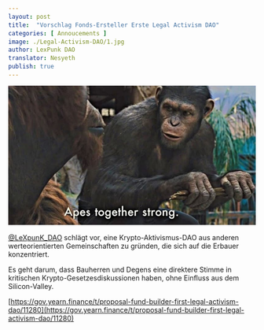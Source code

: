 ```yaml
---
layout: post
title:  "Vorschlag Fonds-Ersteller Erste Legal Activism DAO"
categories: [ Annoucements ]
image: ./Legal-Activism-DAO/1.jpg
author: LexPunk DAO
translator: Nesyeth
publish: true
---
```


![](1.jpg)

[@LeXpunK_DAO](https://twitter.com/LeXpunK_DAO) schlägt vor, eine Krypto-Aktivismus-DAO aus anderen werteorientierten Gemeinschaften zu gründen, die sich auf die Erbauer konzentriert.

Es geht darum, dass Bauherren und Degens eine direktere Stimme in kritischen Krypto-Gesetzesdiskussionen haben, ohne Einfluss aus dem Silicon-Valley.

[https://gov.yearn.finance/t/proposal-fund-builder-first-legal-activism-dao/11280](https://gov.yearn.finance/t/proposal-fund-builder-first-legal-activism-dao/11280)
